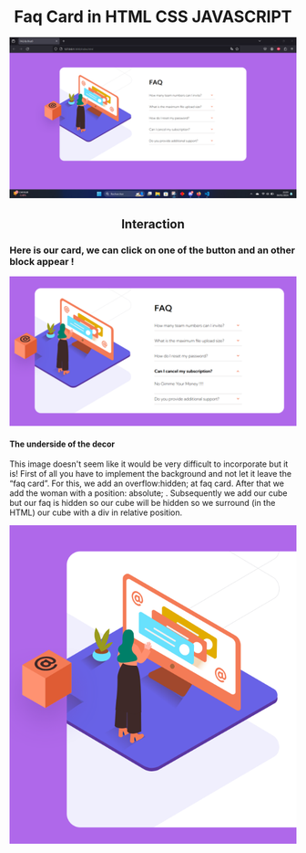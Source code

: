 <h1 align="center">Faq Card in HTML CSS JAVASCRIPT</h1>

![Faq card](images/first.png "The Faq Card")

<h2 align="center">Interaction</h2>

<h3>Here is our card, we can click on one of the button and an other block appear !</h3>

![Faq card interactive](images/second.png "Interaction")

#### The underside of the decor

This image doesn't seem like it would be very difficult to incorporate but it is! First of all you have to implement the background and not let it leave the “faq card”.
For this, we add an overflow:hidden; at faq card. After that we add the woman with a position: absolute; . Subsequently we add our cube but our faq is hidden so our cube will be hidden so we surround (in the HTML) our cube with a div in relative position.

![](images/third.png)








